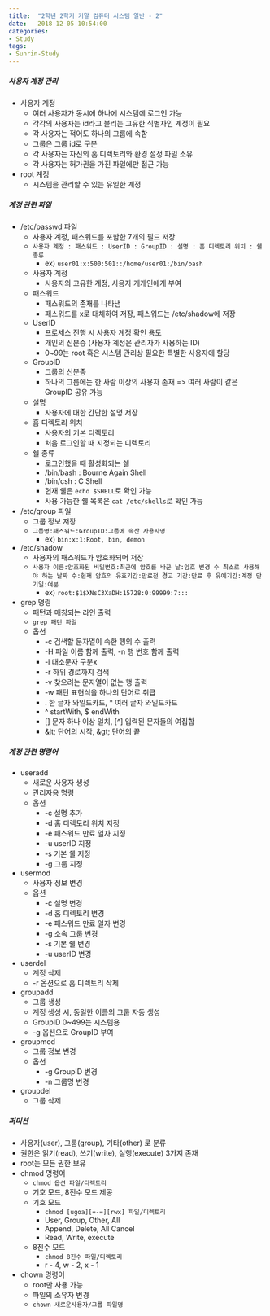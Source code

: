 ```yaml
---
title:  "2학년 2학기 기말 컴퓨터 시스템 일반 - 2"
date:   2018-12-05 10:54:00
categories:
- Study
tags:
- Sunrin-Study
---
```


##### 사용자 계정 관리
* 사용자 계정
  * 여러 사용자가 동시에 하나에 시스템에 로그인 가능
  * 각각의 사용자는 id라고 불리는 고유한 식별자인 계정이 필요
  * 각 사용자는 적어도 하나의 그룹에 속함
  * 그룹은 그룹 id로 구분
  * 각 사용자는 자신의 홈 디렉토리와 환경 설정 파일 소유
  * 각 사용자는 허가권을 가진 파일에만 접근 가능
* root 계정
  * 시스템을 관리할 수 있는 유일한 계정

##### 계정 관련 파일
* /etc/passwd 파일
  * 사용자 계정, 패스워드를 포함한 7개의 필드 저장
  * `사용자 계정 : 패스워드 : UserID : GroupID : 설명 : 홈 디렉토리 위치 : 쉘 종류`
    * ex) `user01:x:500:501::/home/user01:/bin/bash`
  * 사용자 계정
    * 사용자의 고유한 계정, 사용자 개개인에게 부여
  * 패스워드
    * 패스워드의 존재를 나타냄
    * 패스워드를 x로 대체하여 저장, 패스워드는 /etc/shadow에 저장
  * UserID
    * 프로세스 진행 시 사용자 계정 확인 용도
    * 개인의 신분증 (사용자 계정은 관리자가 사용하는 ID)
    * 0~99는 root 혹은 시스템 관리상 필요한 특별한 사용자에 할당
  * GroupID
    * 그룹의 신분증
    * 하나의 그룹에는 한 사람 이상의 사용자 존재 =&gt; 여러 사람이 같은 GroupID 공유 가능
  * 설명
    * 사용자에 대한 간단한 설명 저장
  * 홈 디렉토리 위치
    * 사용자의 기본 디렉토리
    * 처음 로그인할 때 지정되는 디렉토리
  * 쉘 종류
    * 로그인했을 때 활성화되는 쉘
    * /bin/bash : Bourne Again Shell
    * /bin/csh : C Shell
    * 현재 쉘은 `echo $SHELL`로 확인 가능
    * 사용 가능한 쉘 목록은 `cat /etc/shells`로 확인 가능
* /etc/group 파일
  * 그룹 정보 저장
  * `그룹명:패스워드:GroupID:그룹에 속산 사용자명`
    * ex) `bin:x:1:Root, bin, demon`
* /etc/shadow
  * 사용자의 패스워드가 암호화되어 저장
  * `사용자 이름:암호화된 비밀번호:최근에 암호를 바꾼 날:암호 변경 수 최소로 사용해야 하는 날짜 수:현재 암호의 유효기간:만료전 경고 기간:만료 후 유예기간:계정 만기일:여분`
    * ex) `root:$1$XNsC3XaDH:15728:0:99999:7:::`
* grep 명령
  * 패턴과 매칭되는 라인 출력
  * `grep 패턴 파일`
  * 옵션
    * -c 검색할 문자열이 속한 행의 수 출력
    * -H 파일 이름 함께 출력, -n 행 번호 함께 출력
    * -i 대소문자 구분x
    * -r 하위 경로까지 검색
    * -v 찾으려는 문자열이 없는 행 출력
    * -w 패턴 표현식을 하나의 단어로 취급
    * . 한 글자 와일드카드, * 여러 글자 와일드카드
    * ^ startWith, $ endWith
    * [] 문자 하나 이상 일치, [^] 입력된 문자들의 여집합
    * \&lt; 단어의 시작, \&gt; 단어의 끝

##### 계정 관련 명령어
* useradd
  * 새로운 사용자 생성
  * 관리자용 명령
  * 옵션
    * -c 설명 추가
    * -d 홈 디렉토리 위치 지정
    * -e 패스워드 만료 일자 지정
    * -u userID 지정
    * -s 기본 쉘 지정
    * -g 그룹 지정
* usermod
  * 사용자 정보 변경
  * 옵션
    * -c 설명 변경
    * -d 홈 디렉토리 변경
    * -e 패스워드 만료 일자 변경
    * -g 소속 그룹 변경
    * -s 기본 쉘 변경
    * -u userID 변경
* userdel
  * 계정 삭제
  * -r 옵션으로 홈 디렉토리 삭제
* groupadd
  * 그룹 생성
  * 계정 생성 시, 동일한 이름의 그룹 자동 생성
  * GroupID 0~499는 시스템용
  * -g 옵션으로 GroupID 부여
* groupmod
  * 그룹 정보 변경
  * 옵션
    * -g GroupID 변경
    * -n 그룹명 변경
* groupdel
  * 그룹 삭제

##### 퍼미션
* 사용자(user), 그룹(group), 기타(other) 로 분류
* 권한은 읽기(read), 쓰기(write), 실행(execute) 3가지 존재
* root는 모든 권한 보유
* chmod 명령어
  * `chmod 옵션 파일/디렉토리`
  * 기호 모드, 8진수 모드 제공
  * 기호 모드
    * `chmod [ugoa][+-=][rwx] 파일/디렉토리`
    * User, Group, Other, All
    * Append, Delete, All Cancel
    * Read, Write, execute
  * 8진수 모드
    * `chmod 8진수 파일/디렉토리`
    * r - 4, w - 2, x - 1
* chown 명령어
  * root만 사용 가능
  * 파일의 소유자 변경
  * `chown 새로운사용자/그룹 파일명`
